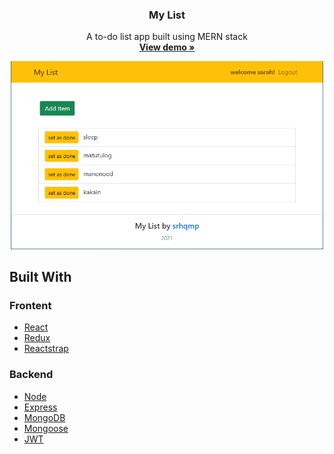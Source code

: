 <p align="center">
  <h3 align="center">My List</h3>

  <p align="center">
    A to-do list app built using MERN stack
    <br />
    <a href="https://my-list-by-srhqmp.herokuapp.com/"><strong>View demo »</strong></a>
  </p>

  <div align="center">
    <a href="https://my-list-by-srhqmp.herokuapp.com/">
    <img src="img/img-1.png" alt="project image" width="500" height="auto">
  </a>
  </div>
</p>

## Built With

### Frontent

- [React](https://reactjs.org/)
- [Redux](https://redux.js.org/)
- [Reactstrap](https://reactstrap.github.io/)

### Backend

- [Node](https://nodejs.org/en/)
- [Express](https://expressjs.com/)
- [MongoDB](https://www.mongodb.com/)
- [Mongoose](https://mongoosejs.com/)
- [JWT](https://jwt.io/)
